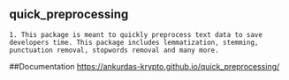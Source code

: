## quick_preprocessing
    1. This package is meant to quickly preprocess text data to save developers time. This package includes lemmatization, stemming, punctuation removal, stopwords removal and many more.
    
##Documentation
    https://ankurdas-krypto.github.io/quick_preprocessing/
